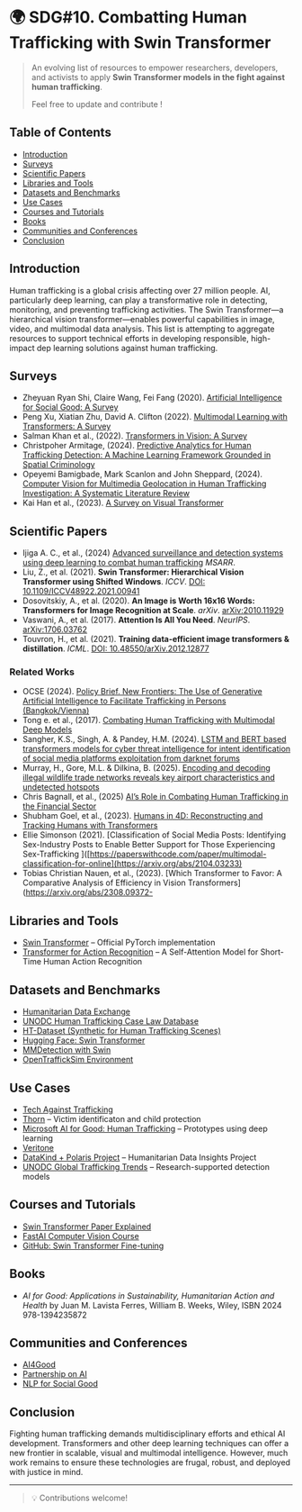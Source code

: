 # 🌍 SDG#10. Combatting Human Trafficking with Swin Transformer

> An evolving list of resources to empower researchers, developers, and activists to apply **Swin Transformer models in the fight against human trafficking**.
>
> Feel free to update and contribute !

## Table of Contents

- [Introduction](#introduction)
- [Surveys](#surveys)
- [Scientific Papers](#scientific-papers)
- [Libraries and Tools](#libraries-and-tools)
- [Datasets and Benchmarks](#datasets-and-benchmarks)
- [Use Cases](#use-cases)
- [Courses and Tutorials](#courses-and-tutorials)
- [Books](#books)
- [Communities and Conferences](#communities-and-conferences)
- [Conclusion](#conclusion)

## Introduction

Human trafficking is a global crisis affecting over 27 million people. AI, particularly deep learning, can play a transformative role in detecting, monitoring, and preventing trafficking activities. The Swin Transformer—a hierarchical vision transformer—enables powerful capabilities in image, video, and multimodal data analysis. This list is attempting to aggregate resources to support technical efforts in developing responsible, high-impact dep learning solutions against human trafficking.

## Surveys

- Zheyuan Ryan Shi, Claire Wang, Fei Fang (2020). [Artificial Intelligence for Social Good: A Survey](https://arxiv.org/abs/2001.01818)
- Peng Xu, Xiatian Zhu, David A. Clifton (2022). [Multimodal Learning with Transformers: A Survey](https://arxiv.org/abs/2206.06488)
- Salman Khan et al., (2022).  [Transformers in Vision: A Survey](https://dl.acm.org/doi/10.1145/3505244)
- Christpoher Armitage, (2024). [Predictive Analytics for Human Trafficking Detection: A Machine Learning Framework Grounded in Spatial Criminology](https://doi.org/10.23668/psycharchives.15746)
- Opeyemi Bamigbade, Mark Scanlon and John Sheppard, (2024). [Computer Vision for Multimedia Geolocation in Human Trafficking Investigation: A Systematic Literature Review](https://arxiv.org/html/2402.15448v1)
- Kai Han et al., (2023). [A Survey on Visual Transformer](https://scispace.com/pdf/a-survey-on-vision-transformer-3fin6y51.pdf)

## Scientific Papers

- Ijiga A. C., et al., (2024) [Advanced surveillance and detection systems using deep learning to combat human
trafficking](https://magnascientiapub.com/journals/msarr/sites/default/files/MSARR-2024-0091.pdf) *MSARR*.
- Liu, Z., et al. (2021). **Swin Transformer: Hierarchical Vision Transformer using Shifted Windows**. *ICCV*. [DOI: 10.1109/ICCV48922.2021.00941](https://openaccess.thecvf.com/content/ICCV2021/papers/Liu_Swin_Transformer_Hierarchical_Vision_Transformer_Using_Shifted_Windows_ICCV_2021_paper.pdf)
- Dosovitskiy, A., et al. (2020). **An Image is Worth 16x16 Words: Transformers for Image Recognition at Scale**. *arXiv*. [arXiv:2010.11929](https://arxiv.org/abs/2010.11929)
- Vaswani, A., et al. (2017). **Attention Is All You Need**. *NeurIPS*. [arXiv:1706.03762](https://arxiv.org/abs/1706.03762)
- Touvron, H., et al. (2021). **Training data-efficient image transformers & distillation**. *ICML*. [DOI: 10.48550/arXiv.2012.12877](https://proceedings.mlr.press/v139/touvron21a.html)

### Related Works

- OCSE (2024). [Policy Brief. New Frontiers: The Use of Generative Artificial Intelligence to Facilitate Trafficking in
Persons (Bangkok/Vienna)](https://www.osce.org/files/f/documents/7/d/579715.pdf)
- Tong e. et al., (2017). [Combating Human Trafficking with Multimodal Deep Models](https://aclanthology.org/P17-1142/)
- Sangher, K.S., Singh, A. & Pandey, H.M. (2024). [LSTM and BERT based transformers models for cyber threat intelligence for intent identification of social media platforms exploitation from darknet forums](https://link.springer.com/article/10.1007/s41870-024-02077-5)
- Murray, H., Gore, M.L. & Dilkina, B. (2025). [Encoding and decoding illegal wildlife trade networks reveals key airport characteristics and undetected hotspots](https://www.nature.com/articles/s43247-025-02371-5)
- Chris Bagnall, et al., (2025) [AI’s Role in Combating Human Trafficking in the Financial Sector](https://www.acamstoday.org/ais-role-in-combating-human-trafficking-in-the-financial-sector/)
- Shubham Goel, et al., (2023). [Humans in 4D: Reconstructing and Tracking Humans with Transformers](https://arxiv.org/pdf/2305.20091)
- Ellie Simonson (2021). [Classification of Social Media Posts: Identifying Sex-Industry Posts to Enable Better Support for Those Experiencing Sex-Trafficking ]([https://paperswithcode.com/paper/multimodal-classification-for-online](https://arxiv.org/abs/2104.03233)
- Tobias Christian Nauen, et al., (2023). [Which Transformer to Favor: A Comparative Analysis of Efficiency in Vision Transformers](https://arxiv.org/abs/2308.09372-

## Libraries and Tools

- [Swin Transformer](https://huggingface.co/papers/2103.14030) – Official PyTorch implementation
- [Transformer for Action Recognition](https://github.com/PIC4SeR/AcT) – A Self-Attention Model for Short-Time Human Action Recognition   

## Datasets and Benchmarks

- [Humanitarian Data Exchange](https://data.humdata.org/)
- [UNODC Human Trafficking Case Law Database](https://sherloc.unodc.org/cld/en/v3/htms/index.html)
- [HT-Dataset (Synthetic for Human Trafficking Scenes)](https://github.com/htdataset)
- [Hugging Face: Swin Transformer](https://huggingface.co/docs/transformers/model_doc/swin)
- [MMDetection with Swin](https://github.com/open-mmlab/mmdetection)
- [OpenTraffickSim Environment](https://opentrafficsim.org/)

## Use Cases

- [Tech Against Trafficking](https://techagainsttrafficking.org/)
- [Thorn](https://www.thorn.org/) – Victim identificaton and child protection
- [Microsoft AI for Good: Human Trafficking](https://www.microsoft.com/en-us/ai/ai-for-good) – Prototypes using deep learning
- [Veritone](https://www.veritone.com/blog/ai-public-safety-human-trafficking/)
- [DataKind + Polaris Project](https://www.datakind.org/) – Humanitarian Data Insights Project  
- [UNODC Global Trafficking Trends](https://www.unodc.org/unodc/en/human-trafficking/glo-act/index-1st-phase.html) – Research-supported detection models

## Courses and Tutorials

- [Swin Transformer Paper Explained](https://www.youtube.com/watch?v=qUSPbHE3OeU)
- [FastAI Computer Vision Course](https://docs.fast.ai/tutorial.vision.html)
- [GitHub: Swin Transformer Fine-tuning](https://github.com/microsoft/Swin-Transformer)

## Books

- *AI for Good: Applications in Sustainability, Humanitarian Action and Health* by Juan M. Lavista Ferres, William B. Weeks, Wiley, ISBN 2024 978-1394235872

## Communities and Conferences

- [AI4Good](https://ai4good.org/)
- [Partnership on AI](https://www.partnershiponai.org/)
- [NLP for Social Good](https://www.nlpsocialgood.org/)

## Conclusion

Fighting human trafficking demands multidisciplinary efforts and ethical AI development. Transformers and other deep learning techniques can offer a new frontier in scalable, visual and multimodal intelligence. However, much work remains to ensure these technologies are frugal, robust, and deployed with justice in mind. 

---

> 💡 Contributions welcome!
